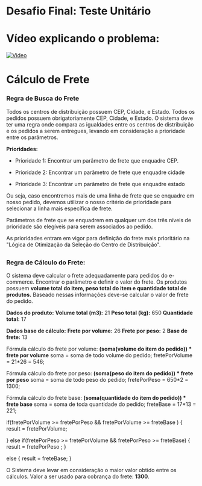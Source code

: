 # Desafio Final: Teste Unitário


# Vídeo explicando o problema:

[![Video](https://user-images.githubusercontent.com/32878844/201673996-1875d75b-8eed-463a-8fd4-e1c63bad39d8.jpg)](https://streamable.com/391qid)

# Cálculo de Frete

### Regra de Busca do Frete
Todos os centros de distribuição possuem CEP, Cidade, e Estado.
Todos os pedidos possuem obrigatoriamente CEP, Cidade, e Estado.
O sistema deve ter uma regra onde compara as igualdades entre os centros de distribuição e os pedidos a serem entregues, levando em consideração a prioridade entre os parâmetros.

**Prioridades:**  

 - Prioridade 1: Encontrar um parâmetro de frete que enquadre CEP.
   
 - Prioridade 2: Encontrar um parâmetro de frete que enquadre cidade  

 - Prioridade 3: Encontrar um parâmetro de frete que enquadre estado

Ou seja, caso encontremos mais de uma linha de frete que se enquadre em nosso pedido, devemos utilizar o nosso critério de prioridade para selecionar a linha mais específica de frete.

Parâmetros de frete que se enquadrem em qualquer um dos três níveis de prioridade são elegíveis para serem associados ao pedido.

As prioridades entram em vigor para definição do frete mais prioritário na "Lógica de Otimização da Seleção do Centro de Distribuição".

##

### Regra de Cálculo do Frete:
O sistema deve calcular o frete adequadamente para pedidos do e-commerce.
Encontrar o parâmetro e definir o valor do frete.
Os produtos possuem **volume total do item, peso total do item e quantidade total de produtos.** 
Baseado nessas informações deve-se calcular o  valor de frete do pedido.



**Dados do produto:**
**Volume total (m3):** 21
**Peso total (kg):** 650
**Quantidade total:** 17

**Dados base de cálculo:**
**Frete por volume:** 26
**Frete por peso:** 2
**Base de frete:** 13



Fórmula cálculo do frete por volume: 
**(soma(volume do item do pedido)) * frete por volume** 
soma = soma de todo volume do pedido;
fretePorVolume  = 21*26 = 546;

Fórmula cálculo do frete por peso: 
**(soma(peso do item do pedido)) * frete por peso** 
soma = soma de todo peso do pedido;
fretePorPeso  = 650*2 = 1300;

Fórmula cálculo do frete base: 
**(soma(quantidade do item do pedido)) * frete base** 
soma = soma de toda quantidade do pedido;
freteBase = 17*13 = 221;

if(fretePorVolume >= fretePorPeso && fretePorVolume >= freteBase ) {
	result = fretePorVolume;
	
} else if(fretePorPeso >= fretePorVolume && fretePorPeso  >= freteBase) {
	result = fretePorPeso ;
} 

else {
	result = freteBase;
}

O Sistema deve levar em consideração o maior valor obtido entre os cálculos.
Valor a ser usado para cobrança do frete: **1300**.


##

